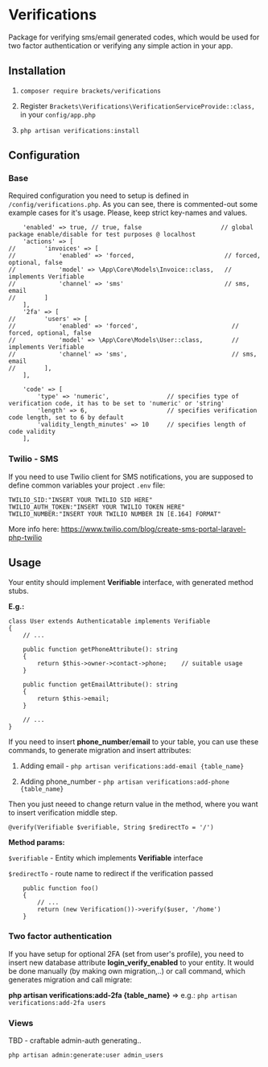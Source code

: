 # Verifications
Package for verifying sms/email generated codes, which would be used for two factor authentication or verifying any simple action in your app.
## Installation

1. `composer require brackets/verifications`

2. Register `Brackets\Verifications\VerificationServiceProvide::class,` in your `config/app.php`

3. `php artisan verifications:install`

## Configuration

### Base
Required configuration you need to setup is defined in `/config/verifications.php`. 
As you can see, there is commented-out some example cases for it's usage. Please, keep strict key-names and values. 
```.
    'enabled' => true, // true, false                      // global package enable/disable for test purposes @ localhost
    'actions' => [
//        'invoices' => [
//            'enabled' => 'forced,                         // forced, optional, false
//            'model' => \App\Core\Models\Invoice::class,   // implements Verifiable
//            'channel' => 'sms'                            // sms, email
//        ]
    ],
    '2fa' => [
//        'users' => [
//            'enabled' => 'forced',                          // forced, optional, false
//            'model' => \App\Core\Models\User::class,        // implements Verifiable
//            'channel' => 'sms',                             // sms, email
//        ],
    ],

    'code' => [
        'type' => 'numeric',                // specifies type of verification code, it has to be set to 'numeric' or 'string'
        'length' => 6,                      // specifies verification code length, set to 6 by default
        'validity_length_minutes' => 10     // specifies length of code validity
    ],
```

### Twilio - SMS
If you need to use Twilio client for SMS notifications, you are 
supposed to define common variables your project `.env` file:

```.
TWILIO_SID:"INSERT YOUR TWILIO SID HERE"
TWILIO_AUTH_TOKEN:"INSERT YOUR TWILIO TOKEN HERE"
TWILIO_NUMBER:"INSERT YOUR TWILIO NUMBER IN [E.164] FORMAT"
```

More info here: https://www.twilio.com/blog/create-sms-portal-laravel-php-twilio

## Usage

Your entity should implement **Verifiable** interface, with generated method stubs.

**E.g.:**
```.
class User extends Authenticatable implements Verifiable
{
    // ...

    public function getPhoneAttribute(): string
    {
        return $this->owner->contact->phone;    // suitable usage
    }

    public function getEmailAttribute(): string
    {
        return $this->email;
    }
    
    // ...
}
```

If you need to insert **phone_number**/**email** to your table, you can use these commands, to generate migration and insert attributes:

1. Adding email - `php artisan verifications:add-email {table_name}`

2. Adding phone_number - `php artisan verifications:add-phone {table_name}`

Then you just neeed to change return value in the method, where you want to insert verification middle step.

`@verify(Verifiable $verifiable, String $redirectTo = '/')` 

**Method params:** 

`$verifiable` - Entity which implements **Verifiable** interface

`$redirectTo` - route name to redirect if the verification passed 

```.
    public function foo()
    {
        // ...
        return (new Verification())->verify($user, '/home')    
    }
```
### Two factor authentication

If you have setup for optional 2FA (set from user's profile), 
you need to insert new database attribute **login_verify_enabled** to your entity.
It would be done manually (by making own migration,..) or call
command, which generates migration and call migrate:


**php artisan verifications:add-2fa {table_name}** => e.g.: `php artisan verifications:add-2fa users`

### Views
TBD - craftable admin-auth generating..


`php artisan admin:generate:user admin_users`
